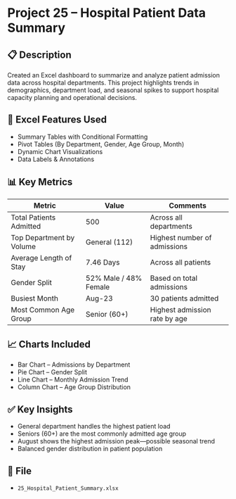 # Project 25 – Hospital Patient Data Summary

## 📋 Description
Created an Excel dashboard to summarize and analyze patient admission data across hospital departments. This project highlights trends in demographics, department load, and seasonal spikes to support hospital capacity planning and operational decisions.

## 🧠 Excel Features Used
- Summary Tables with Conditional Formatting
- Pivot Tables (By Department, Gender, Age Group, Month)
- Dynamic Chart Visualizations
- Data Labels & Annotations

## 📊 Key Metrics
| Metric                       | Value             | Comments                         |
|-----------------------------|-------------------|----------------------------------|
| Total Patients Admitted     | 500               | Across all departments           |
| Top Department by Volume    | General (112)     | Highest number of admissions     |
| Average Length of Stay      | 7.46 Days         | Across all patients              |
| Gender Split                | 52% Male / 48% Female | Based on total admissions    |
| Busiest Month               | Aug-23            | 30 patients admitted             |
| Most Common Age Group       | Senior (60+)      | Highest admission rate by age    |

## 📈 Charts Included
- Bar Chart – Admissions by Department
- Pie Chart – Gender Split
- Line Chart – Monthly Admission Trend
- Column Chart – Age Group Distribution

## ✅ Key Insights
- General department handles the highest patient load
- Seniors (60+) are the most commonly admitted age group
- August shows the highest admission peak—possible seasonal trend
- Balanced gender distribution in patient population

## 📁 File
- `25_Hospital_Patient_Summary.xlsx`

